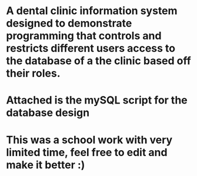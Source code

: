# A dental clinic information system designed to demonstrate programming that controls and restricts different users access to the database of a the clinic based off their roles.
# Attached is the mySQL script for the database design
# This was a school work with very limited time, feel free to edit and make it better :)

